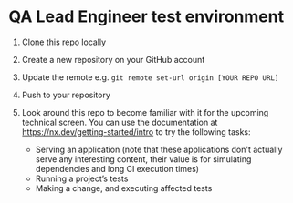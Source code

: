 # QA Lead Engineer test environment

1. Clone this repo locally
2. Create a new repository on your GitHub account
3. Update the remote e.g. `git remote set-url origin [YOUR REPO URL]`
4. Push to your repository
5. Look around this repo to become familiar with it for the upcoming technical screen. You can use the documentation at https://nx.dev/getting-started/intro to try the following tasks:

   - Serving an application (note that these applications don't actually serve any interesting content, their value is for simulating dependencies and long CI execution times)
   - Running a project’s tests
   - Making a change, and executing affected tests
